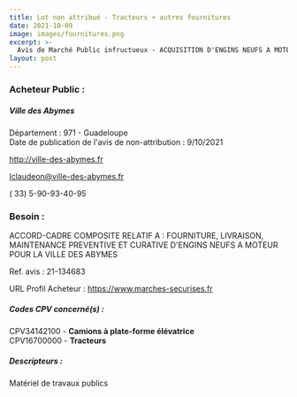 ```yaml
---
title: Lot non attribué - Tracteurs + autres fournitures
date: 2021-10-09
image: images/fournitures.png
excerpt: >-
  Avis de Marché Public infructueux - ACQUISITION D'ENGINS NEUFS A MOTEUR POUR LA VILLE DES ABYMES
layout: post
---
```


### Acheteur Public :
##### Ville des Abymes
Département : 971 - Guadeloupe<br/>
Date de publication de l'avis de non-attribution : 9/10/2021


http://ville-des-abymes.fr

lclaudeon@ville-des-abymes.fr

( 33) 5-90-93-40-95
### Besoin :

ACCORD-CADRE COMPOSITE RELATIF A : FOURNITURE, LIVRAISON, MAINTENANCE PREVENTIVE ET CURATIVE D'ENGINS NEUFS A MOTEUR POUR LA VILLE DES ABYMES

Ref. avis : 21-134683

URL Profil Acheteur : https://www.marches-securises.fr

##### Codes CPV concerné(s) :
CPV34142100 - **Camions à plate-forme élévatrice** <br/>
CPV16700000 - **Tracteurs** <br/>

##### Descripteurs :
Matériel de travaux publics <br/>
